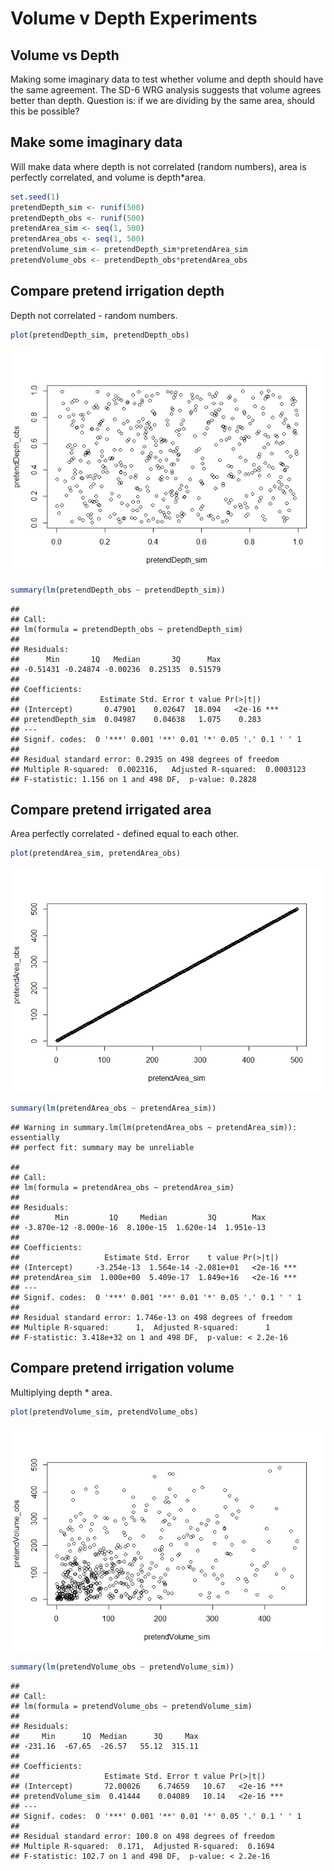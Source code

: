 Volume v Depth Experiments
================

## Volume vs Depth

Making some imaginary data to test whether volume and depth should have
the same agreement. The SD-6 WRG analysis suggests that volume agrees
better than depth. Question is: if we are dividing by the same area,
should this be possible?

## Make some imaginary data

Will make data where depth is not correlated (random numbers), area is
perfectly correlated, and volume is depth\*area.

``` r
set.seed(1)
pretendDepth_sim <- runif(500)
pretendDepth_obs <- runif(500)
pretendArea_sim <- seq(1, 500)
pretendArea_obs <- seq(1, 500)
pretendVolume_sim <- pretendDepth_sim*pretendArea_sim
pretendVolume_obs <- pretendDepth_obs*pretendArea_obs
```

## Compare pretend irrigation depth

Depth not correlated - random numbers.

``` r
plot(pretendDepth_sim, pretendDepth_obs)
```

![](VolumeVsDepthExperiments_files/figure-gfm/compare-depth-1.png)<!-- -->

``` r
summary(lm(pretendDepth_obs ~ pretendDepth_sim))
```

    ## 
    ## Call:
    ## lm(formula = pretendDepth_obs ~ pretendDepth_sim)
    ## 
    ## Residuals:
    ##      Min       1Q   Median       3Q      Max 
    ## -0.51431 -0.24874 -0.00236  0.25135  0.51579 
    ## 
    ## Coefficients:
    ##                  Estimate Std. Error t value Pr(>|t|)    
    ## (Intercept)       0.47901    0.02647  18.094   <2e-16 ***
    ## pretendDepth_sim  0.04987    0.04638   1.075    0.283    
    ## ---
    ## Signif. codes:  0 '***' 0.001 '**' 0.01 '*' 0.05 '.' 0.1 ' ' 1
    ## 
    ## Residual standard error: 0.2935 on 498 degrees of freedom
    ## Multiple R-squared:  0.002316,   Adjusted R-squared:  0.0003123 
    ## F-statistic: 1.156 on 1 and 498 DF,  p-value: 0.2828

## Compare pretend irrigated area

Area perfectly correlated - defined equal to each other.

``` r
plot(pretendArea_sim, pretendArea_obs)
```

![](VolumeVsDepthExperiments_files/figure-gfm/compare-area-1.png)<!-- -->

``` r
summary(lm(pretendArea_obs ~ pretendArea_sim))
```

    ## Warning in summary.lm(lm(pretendArea_obs ~ pretendArea_sim)): essentially
    ## perfect fit: summary may be unreliable

    ## 
    ## Call:
    ## lm(formula = pretendArea_obs ~ pretendArea_sim)
    ## 
    ## Residuals:
    ##        Min         1Q     Median         3Q        Max 
    ## -3.870e-12 -8.000e-16  8.100e-15  1.620e-14  1.951e-13 
    ## 
    ## Coefficients:
    ##                   Estimate Std. Error    t value Pr(>|t|)    
    ## (Intercept)     -3.254e-13  1.564e-14 -2.081e+01   <2e-16 ***
    ## pretendArea_sim  1.000e+00  5.409e-17  1.849e+16   <2e-16 ***
    ## ---
    ## Signif. codes:  0 '***' 0.001 '**' 0.01 '*' 0.05 '.' 0.1 ' ' 1
    ## 
    ## Residual standard error: 1.746e-13 on 498 degrees of freedom
    ## Multiple R-squared:      1,  Adjusted R-squared:      1 
    ## F-statistic: 3.418e+32 on 1 and 498 DF,  p-value: < 2.2e-16

## Compare pretend irrigation volume

Multiplying depth \* area.

``` r
plot(pretendVolume_sim, pretendVolume_obs)
```

![](VolumeVsDepthExperiments_files/figure-gfm/compare-volume-1.png)<!-- -->

``` r
summary(lm(pretendVolume_obs ~ pretendVolume_sim))
```

    ## 
    ## Call:
    ## lm(formula = pretendVolume_obs ~ pretendVolume_sim)
    ## 
    ## Residuals:
    ##     Min      1Q  Median      3Q     Max 
    ## -231.16  -67.65  -26.57   55.12  315.11 
    ## 
    ## Coefficients:
    ##                   Estimate Std. Error t value Pr(>|t|)    
    ## (Intercept)       72.00026    6.74659   10.67   <2e-16 ***
    ## pretendVolume_sim  0.41444    0.04089   10.14   <2e-16 ***
    ## ---
    ## Signif. codes:  0 '***' 0.001 '**' 0.01 '*' 0.05 '.' 0.1 ' ' 1
    ## 
    ## Residual standard error: 100.8 on 498 degrees of freedom
    ## Multiple R-squared:  0.171,  Adjusted R-squared:  0.1694 
    ## F-statistic: 102.7 on 1 and 498 DF,  p-value: < 2.2e-16
